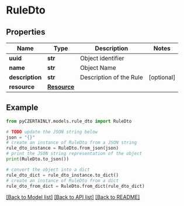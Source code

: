 # RuleDto


## Properties

Name | Type | Description | Notes
------------ | ------------- | ------------- | -------------
**uuid** | **str** | Object identifier | 
**name** | **str** | Object Name | 
**description** | **str** | Description of the Rule | [optional] 
**resource** | [**Resource**](Resource.md) |  | 

## Example

```python
from pyCZERTAINLY.models.rule_dto import RuleDto

# TODO update the JSON string below
json = "{}"
# create an instance of RuleDto from a JSON string
rule_dto_instance = RuleDto.from_json(json)
# print the JSON string representation of the object
print(RuleDto.to_json())

# convert the object into a dict
rule_dto_dict = rule_dto_instance.to_dict()
# create an instance of RuleDto from a dict
rule_dto_from_dict = RuleDto.from_dict(rule_dto_dict)
```
[[Back to Model list]](../README.md#documentation-for-models) [[Back to API list]](../README.md#documentation-for-api-endpoints) [[Back to README]](../README.md)


